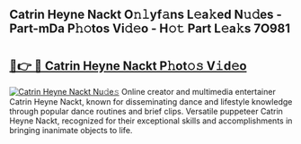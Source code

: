 ## Catrin Heyne Nackt O𝚗𝚕yf𝚊ns L𝚎a𝚔ed N𝚞𝚍es - Part-mDa P𝚑𝚘tos Vi𝚍𝚎o - H𝚘𝚝 Part L𝚎a𝚔s 7O981

# <h2><a href="http://kf8741.oniu.top/?m=Catrin+Heyne+Nackt">🔗👉 🔴 Catrin Heyne Nackt P𝚑ot𝚘𝚜 V𝚒d𝚎o</a></h2>

[![Catrin Heyne Nackt Nu𝚍e𝚜](https://i.imgur.com/0qMVB7G.gif)](http://kf8741.oniu.top/?m=Catrin+Heyne+Nackt)
Online creator and multimedia entertainer Catrin Heyne Nackt, known for disseminating dance and lifestyle knowledge through popular dance routines and brief clips. Versatile puppeteer Catrin Heyne Nackt, recognized for their exceptional skills and accomplishments in bringing inanimate objects to life.  
